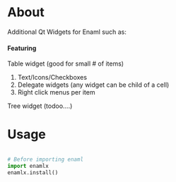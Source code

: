 # About
Additional Qt Widgets for Enaml such as:


#### Featuring ####

Table widget (good for small # of items)
1. Text/Icons/Checkboxes
2. Delegate widgets (any widget can be child of a cell)
3. Right click menus per item


Tree widget (todoo....)

# Usage

```python

# Before importing enaml
import enamlx
enamlx.install()

```
